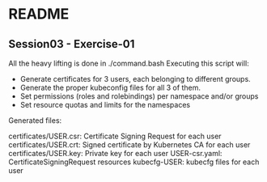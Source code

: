# README
## Session03 - Exercise-01

All the heavy lifting is done in ./command.bash
Executing this script will:

- Generate certificates for 3 users, each belonging to different groups.
- Generate the proper kubeconfig files for all 3 of them.
- Set permissions (roles and rolebindings) per namespace and/or groups
- Set resource quotas and limits for the namespaces


Generated files:

certificates/USER.csr: Certificate Signing Request for each user
certificates/USER.crt: Signed certificate by Kubernetes CA for each user
certificates/USER.key: Private key for each user
USER-csr.yaml: CertificateSigningRequest resources
kubecfg-USER: kubecfg files for each user
